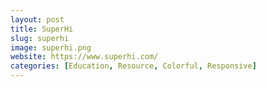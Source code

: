```yaml
---
layout: post
title: SuperHi
slug: superhi
image: superhi.png
website: https://www.superhi.com/
categories: [Education, Resource, Colorful, Responsive]
---
```

